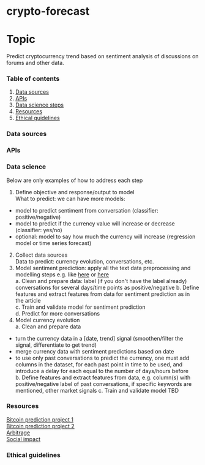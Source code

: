 # crypto-forecast

# Topic
Predict cryptocurrency trend based on sentiment analysis of discussions on forums and other data.

### Table of contents

1. [Data sources](#data)
2. [APIs](#api)
3. [Data science steps](#steps)
4. [Resources](#resources)
5. [Ethical guidelines](#ethics)

### Data sources <a name="data"></a>
### APIs<a name="apis"></a>
### Data science<a name="steps"></a>
Below are only examples of how to address each step
1. Define objective and response/output to model  
What to predict: we can have more models:
* model to predict sentiment from conversation (classifier: positive/negative)
* model to predict if the currency value will increase or decrease (classifier: yes/no)
* optional: model to say how much the currency will increase (regression model or time series forecast)
2. Collect data sources  
Data to predict: currency evolution, conversations, etc.
3. Model sentiment prediction: apply all the text data preprocessing and modelling steps e.g. like [here](https://towardsdatascience.com/sentiment-analysis-with-python-part-1-5ce197074184) or [here](https://scikit-learn.org/stable/tutorial/text_analytics/working_with_text_data.html)  
a. Clean and prepare data: label (if you don't have the label already) conversations for several  days/time points as positive/negative 
b. Define features and extract features from data for sentiment prediction as in the article  
c. Train and validate model for sentiment prediction  
d. Predict for more conversations  
4. Model currency evolution  
a. Clean and prepare data  
* turn the currency data in a [date, trend] signal (smoothen/filter the signal, differentiate to get trend) 
* merge currency data with sentiment predictions based on date
* to use only past conversations to predict the currency, one must add columns in the dataset, for each past point in time to be used, and introduce a delay for each equal to the number of days/hours before  
b. Define features and extract features from data, e.g. column(s) with positive/negative label of past conversations, if specific keywords are mentioned, other market signals 
c. Train and validate model TBD

### Resources<a name="resources"></a>  
[Bitcoin prediction project 1](https://hackernoon.com/how-i-created-a-bitcoin-trading-algorithm-with-a-29-return-rate-using-sentiment-analysis-b0db0e777f4)  
[Bitcoin prediction project 2](https://hackernoon.com/forecasting-bitcoin-price-with-crowdsourced-algorithms-part-ii-753f9ac99d07)  
[Arbitrage](https://towardsdatascience.com/cryptocurrency-arbitrage-how-to-profit-from-it-e2d7bf805fde)  
[Social impact](https://hackernoon.com/blockchain-for-social-good-reviewing-top-use-cases-in-2018-85b6b36f4c3d)

### Ethical guidelines <a name="ethics"></a>

